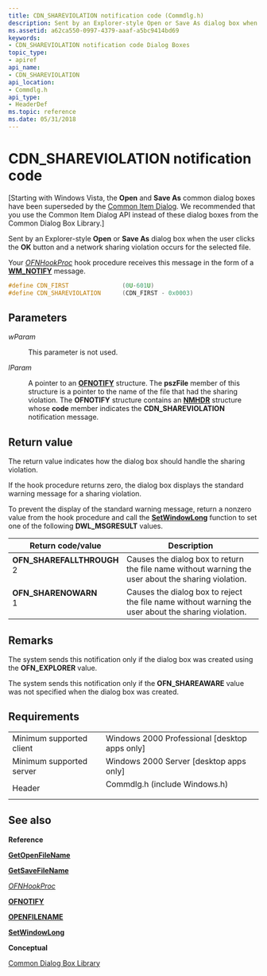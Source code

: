 ```yaml
---
title: CDN_SHAREVIOLATION notification code (Commdlg.h)
description: Sent by an Explorer-style Open or Save As dialog box when the user clicks the OK button and a network sharing violation occurs for the selected file.
ms.assetid: a62ca550-0997-4379-aaaf-a5bc9414bd69
keywords:
- CDN_SHAREVIOLATION notification code Dialog Boxes
topic_type:
- apiref
api_name:
- CDN_SHAREVIOLATION
api_location:
- Commdlg.h
api_type:
- HeaderDef
ms.topic: reference
ms.date: 05/31/2018
---
```


# CDN\_SHAREVIOLATION notification code

\[Starting with Windows Vista, the **Open** and **Save As** common dialog boxes have been superseded by the [Common Item Dialog](https://msdn.microsoft.com/library/Bb776913(v=VS.85).aspx). We recommended that you use the Common Item Dialog API instead of these dialog boxes from the Common Dialog Box Library.\]

Sent by an Explorer-style **Open** or **Save As** dialog box when the user clicks the **OK** button and a network sharing violation occurs for the selected file.

Your [*OFNHookProc*](https://msdn.microsoft.com/library/ms646931(v=VS.85).aspx) hook procedure receives this message in the form of a [**WM\_NOTIFY**](https://msdn.microsoft.com/library/Bb775583(v=VS.85).aspx) message.


```C++
#define CDN_FIRST               (0U-601U)
#define CDN_SHAREVIOLATION      (CDN_FIRST - 0x0003)
```



## Parameters

<dl> <dt>

*wParam* 
</dt> <dd>

This parameter is not used.

</dd> <dt>

*lParam* 
</dt> <dd>

A pointer to an [**OFNOTIFY**](/windows/desktop/api/Commdlg/ns-commdlg-ofnotifya) structure. The **pszFile** member of this structure is a pointer to the name of the file that had the sharing violation. The **OFNOTIFY** structure contains an [**NMHDR**](https://msdn.microsoft.com/library/Bb775514(v=VS.85).aspx) structure whose **code** member indicates the **CDN\_SHAREVIOLATION** notification message.

</dd> </dl>

## Return value

The return value indicates how the dialog box should handle the sharing violation.

If the hook procedure returns zero, the dialog box displays the standard warning message for a sharing violation.

To prevent the display of the standard warning message, return a nonzero value from the hook procedure and call the [**SetWindowLong**](https://docs.microsoft.com/windows/desktop/api/winuser/nf-winuser-setwindowlonga) function to set one of the following **DWL\_MSGRESULT** values.



| Return code/value                                                                                                                                           | Description                                                                                                     |
|-------------------------------------------------------------------------------------------------------------------------------------------------------------|-----------------------------------------------------------------------------------------------------------------|
| <dl> <dt>**OFN\_SHAREFALLTHROUGH**</dt> <dt>2</dt> </dl> | Causes the dialog box to return the file name without warning the user about the sharing violation.<br/>  |
| <dl> <dt>**OFN\_SHARENOWARN**</dt> <dt>1</dt> </dl>      | Causes the dialog box to reject the file name without warning the user about the sharing violation. <br/> |



 

## Remarks

The system sends this notification only if the dialog box was created using the **OFN\_EXPLORER** value.

The system sends this notification only if the **OFN\_SHAREAWARE** value was not specified when the dialog box was created.

## Requirements



|                                     |                                                                                                          |
|-------------------------------------|----------------------------------------------------------------------------------------------------------|
| Minimum supported client<br/> | Windows 2000 Professional \[desktop apps only\]<br/>                                               |
| Minimum supported server<br/> | Windows 2000 Server \[desktop apps only\]<br/>                                                     |
| Header<br/>                   | <dl> <dt>Commdlg.h (include Windows.h)</dt> </dl> |



## See also

<dl> <dt>

**Reference**
</dt> <dt>

[**GetOpenFileName**](/windows/desktop/api/Commdlg/nf-commdlg-getopenfilenamea)
</dt> <dt>

[**GetSaveFileName**](/windows/desktop/api/Commdlg/nf-commdlg-getsavefilenamea)
</dt> <dt>

[*OFNHookProc*](https://msdn.microsoft.com/library/ms646931(v=VS.85).aspx)
</dt> <dt>

[**OFNOTIFY**](/windows/desktop/api/Commdlg/ns-commdlg-ofnotifya)
</dt> <dt>

[**OPENFILENAME**](/windows/win32/api/commdlg/ns-commdlg-openfilenamea)
</dt> <dt>

[**SetWindowLong**](https://docs.microsoft.com/windows/desktop/api/winuser/nf-winuser-setwindowlonga)
</dt> <dt>

**Conceptual**
</dt> <dt>

[Common Dialog Box Library](common-dialog-box-library.md)
</dt> </dl>

 

 






